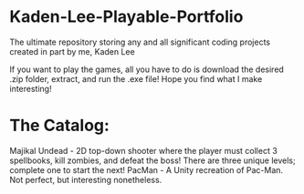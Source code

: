 # Kaden-Lee-Playable-Portfolio
The ultimate repository storing any and all significant coding projects created in part by me, Kaden Lee

If you want to play the games, all you have to do is download the desired .zip folder, extract, and run the .exe file! Hope you find what I make interesting!

# The Catalog:
Majikal Undead - 2D top-down shooter where the player must collect 3 spellbooks, kill zombies, and defeat the boss! There are three unique levels; complete one to start the next!
PacMan - A Unity recreation of Pac-Man. Not perfect, but interesting nonetheless.
